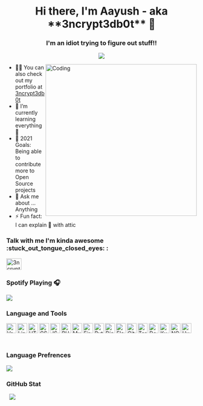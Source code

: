 <h1 align="center">Hi there, I'm Aayush - aka **3ncrypt3db0t** 👋 </h1>
<h3 align="center">I'm an idiot trying to figure out stuff!!</h3>

<p align="center"> 
  <img src="https://komarev.com/ghpvc/?username=3ncrypt3db0t&label=Profile%20views&color=129e00&style=plastic"> 
</p>
<img align="right" alt="Coding" width="400" src="https://cdn.dribbble.com/users/2646423/screenshots/5507196/computer.gif">

- 👨‍💻 You can also check out my portfolio at [3ncrypt3db0t](https://3ncrypt3db0t.github.io/)
- 🌱 I’m currently learning everything 🤣
- 🥅 2021 Goals: Being able to contribute more to Open Source projects
- 💬 Ask me about ... Anything
- ⚡ Fun fact: I can explain 🎨 with attic 

<h3 align="left">Talk with me I'm kinda awesome :stuck_out_tongue_closed_eyes: :</h3>
<p align="left">
<a href="https://t.me/ID10TIRL" target="blank"><img align="center" src="https://cutt.ly/oxXpN8a" alt="3ncrypt3db0t" height="30" width="40" /></a>
</p>

### Spotify Playing 🎧
<p align="left">
  <img src="https://now-playing-codestackr.vercel.app/api/spotify-playing">
</p>

### Language and Tools

<img align="left" alt="VsCode" width="26px" src="https://kutt.it/QeLoxz" href="https://cutt.ly/0xVWuM6" target="_blank" />
<img align="left" alt="Linux" width="26px" src="https://cutt.ly/axXiSvA" href="" target="_blank" />
<img align="left" alt="HTML" width="26px" src="https://cutt.ly/gxZK0xn" href="" />
<img align="left" alt="CSS" width="26px" src="https://cutt.ly/gxZK4uO" href="" />
<img align="left" alt="JS" width="26px" src="https://cutt.ly/ZxXyOXD" href="" />
<img align="left" alt="PHP" width="26px" src="https://cutt.ly/9xXYLIB" href="" />
<img align="left" alt="MySQL" width="26px" src="https://cutt.ly/yxZLSlx" href="" />
<img align="left" alt="Firebase" width="26px" src="https://cutt.ly/qxXwfa7" href="" />
<img align="left" alt="Python" width="26px" src="https://cutt.ly/nxZLKFZ" href="" />
<img align="left" alt="Django" width="26px" src="https://cutt.ly/WxXqBWa" href="" />
<img align="left" alt="Flask" width="26px" src="https://cutt.ly/kxXTrqu" href="" />
<img align="left" alt="Git" width="26px" src="https://cutt.ly/WxXyoqA" href="" />
<img align="left" alt="Terminal" width="26px" src="https://cutt.ly/JxXRYC8" href="" />
<img align="left" alt="Docker" width="26px" src="https://cutt.ly/9xXwTnU" href="" />
<img align="left" alt="Kubernetes" width="26px" src="https://cutt.ly/oxXwMM8" href="" />
<img align="left" alt="NGNIX" width="26px" src="https://cutt.ly/BxXrv3e" href="" />
<img align="left" alt="Hugo" width="26px" src="https://cutt.ly/9xXyxcl" href="" />
<br/>
<br/>
<br/>


### Language Prefrences
<p align="left">
  <img src="https://github-readme-stats.vercel.app/api/top-langs?username=3ncrypt3db0t&show_icons=true&locale=en&layout=compact">
</p>

### GitHub Stat
<p align="left">&nbsp;
  <img src="https://github-readme-stats.vercel.app/api?username=3ncrypt3db0t&show_icons=true&locale=en">
</p>


